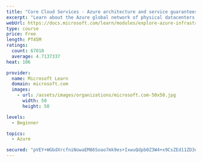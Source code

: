 ```yaml
---
title: "Core Cloud Services - Azure architecture and service guarantees"
excerpt: "Learn about the Azure global network of physical datacenters, the physical architecture of Azure, how redundancy is provided, and Microsoft service guarantees."
webUrl: https://docs.microsoft.com/learn/modules/explore-azure-infrastructure/
type: course
price: Free
length: PT45M
ratings:
  count: 67018
  average: 4.7137337
heat: 106

provider:
  name: Microsoft Learn
  domain: microsoft.com
  images:
    - url: /assets/images/organizations/microsoft.com-50x50.jpg
      width: 50
      height: 50

levels:
  - Beginner

topics:
  - Azure

secured: "pVEY+WGbdXrcfniNowaEM86Soao7mk9es+IxwuQdpb0Z3W4+x9CsZEd11ZD3qpUdk7UpUxV+5OkW8/kg1XDIudCUdmx6RRqXkGN8CkmOb1ahFLc9A5HHVmDrS1DktNUB8gEmvJdIN9uf1bftidRtAhvpKLAcnqWEnpDvm1PA6fYFyUX5ja+9NKLOKVyn3b9KTWBoDkZsc0wsOuFW4cwC9nCpTjVGlJ24WsNv3XVCDIIh6aiLk4gs8hPQEDbL7VsjpAT4D8/7i7R3mEVK4zugkQzOW74DBUrEw7SVCaIk+LC433DfAbANnXH7OcDUKwABW4Pq9W86yQJL8uTjYtSB0ZI6nh3LKakZNSpLNdAF2wwJ1v3ggQW4i+s4XGgTg2+kzRcxVEy1taZtJ2mrBWe9FhxsJEgfaMLwLm0GMq7MoQSvXu6M2NTqIjO3FmscsvyG;9cA/HvCUkUF24BDDwJaf6A=="
---
```


